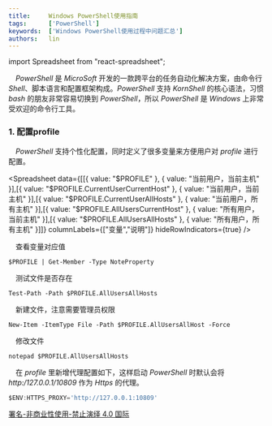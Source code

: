 ```yaml
---
title:     Windows PowerShell使用指南
tags:      ['PowerShell']
keywords:  ['Windows PowerShell使用过程中问题汇总']
authors:   lin
---
```


import Spreadsheet from "react-spreadsheet";

 _PowerShell_ 是 _MicroSoft_ 开发的一款跨平台的任务自动化解决方案，由命令行 _Shell_、脚本语言和配置框架构成。_PowerShell_ 支持 _KornShell_ 的核心语法，习惯 _bash_ 的朋友非常容易切换到 _PowerShell_，所以 _PowerShell_ 是 _Windows_ 上非常受欢迎的命令行工具。

### 1. 配置profile

 _PowerShell_ 支持个性化配置，同时定义了很多变量来方便用户对 _profile_ 进行配置。

<Spreadsheet data={[[{ value: "$PROFILE" }, { value: "当前用户，当前主机" }],[{ value: "$PROFILE.CurrentUserCurrentHost" }, { value: "当前用户，当前主机" }],[{ value: "$PROFILE.CurrentUserAllHosts" }, { value: "当前用户，所有主机" }],[{ value: "$PROFILE.AllUsersCurrentHost" }, { value: "所有用户，当前主机" }],[{ value: "$PROFILE.AllUsersAllHosts" }, { value: "所有用户，所有主机" }]]} columnLabels={["变量","说明"]} hideRowIndicators={true} />

 查看变量对应值

    $PROFILE | Get-Member -Type NoteProperty

 测试文件是否存在

    Test-Path -Path $PROFILE.AllUsersAllHosts

 新建文件，注意需要管理员权限

    New-Item -ItemType File -Path $PROFILE.AllUsersAllHost -Force

 修改文件

    notepad $PROFILE.AllUsersAllHosts

 在 _profile_ 里新增代理配置如下，这样启动 _PowerShell_ 时默认会将 _http&#x3A;/127.0.0.1/10809_ 作为 _Https_ 的代理。

```jsx title="添加代理"
$ENV:HTTPS_PROXY='http://127.0.0.1:10809'
```

[署名-非商业性使用-禁止演绎 4.0 国际](https://creativecommons.org/licenses/by-nc-nd/4.0/deed.zh)
